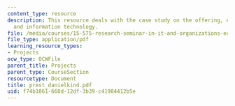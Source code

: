 ```yaml
---
content_type: resource
description: This resource deals with the case study on the offering, e-business,
  and information technology.
file: /media/courses/15-575-research-seminar-in-it-and-organizations-economic-perspectives-spring-2004/f74b1861668d12df3b39c41984412b5e_prest_danielkind.pdf
file_type: application/pdf
learning_resource_types:
- Projects
ocw_type: OCWFile
parent_title: Projects
parent_type: CourseSection
resourcetype: Document
title: prest_danielkind.pdf
uid: f74b1861-668d-12df-3b39-c41984412b5e
---
```


